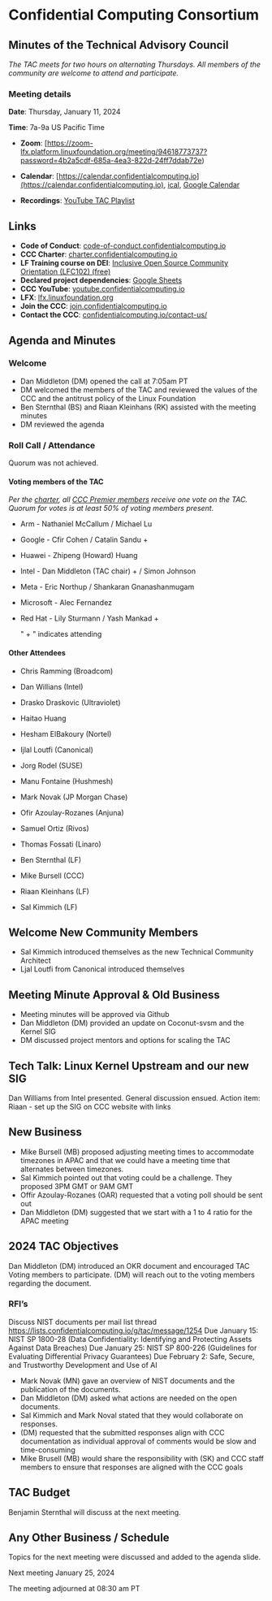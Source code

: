 # Confidential Computing Consortium

## Minutes of the Technical Advisory Council

*The TAC meets for two hours on alternating Thursdays. All members of the community are welcome to attend and participate.*

### Meeting details

**Date**: Thursday, January 11, 2024

**Time**: 7a-9a US Pacific Time

* **Zoom**: [https://zoom-lfx.platform.linuxfoundation.org/meeting/94618773737?password=4b2a5cdf-685a-4ea3-822d-24ff7ddab72e) 

* **Calendar**: [https://calendar.confidentialcomputing.io](https://calendar.confidentialcomputing.io),
[ical](https://calendar.google.com/calendar/ical/c\_c0pcihr7n2n1k3a38i32d9ag10%40group.calendar.google.com/public/basic.ics),
[Google Calendar](https://calendar.google.com/calendar/u/0/r?cid=c\_c0pcihr7n2n1k3a38i32d9ag10@group.calendar.google.com)

* **Recordings**: [YouTube TAC Playlist](https://www.youtube.com/playlist?list=PLmfkUJc39uMjaB_I1dYW72I44kr9QzG_B)

## Links

* **Code of Conduct**: [code-of-conduct.confidentialcomputing.io](https://code-of-conduct.confidentialcomputing.io)
* **CCC Charter**: [charter.confidentialcomputing.io](https://charter.confidentialcomputing.io)
* **LF Training course on DEI**: [Inclusive Open Source Community Orientation (LFC102) (free)](https://training.linuxfoundation.org/training/inclusive-open-source-community-orientation-lfc102/)
* **Declared project dependencies**: [Google Sheets](https://docs.google.com/spreadsheets/d/1UKnbbGWXYLjnPZsox3zmYo59nv3XSXjePfas5E2fER0/edit#gid=0)
* **CCC YouTube**: [youtube.confidentialcomputing.io](https://youtube.confidentialcomputing.io)
* **LFX**: [lfx.linuxfoundation.org](https://lfx.linuxfoundation.org)
* **Join the CCC**: [join.confidentialcomputing.io](https://join.confidentialcomputing.io)
* **Contact the CCC**: [confidentialcomputing.io/contact-us/](https://confidentialcomputing.io/contact-us/)

## Agenda and Minutes

### Welcome

* Dan Middleton (DM) opened the call at 7:05am PT
* DM welcomed the members of the TAC and reviewed the values of the CCC and the antitrust policy of the Linux Foundation
* Ben Sternthal (BS) and Riaan Kleinhans (RK) assisted with the meeting minutes
* DM reviewed the agenda

### Roll Call / Attendance

Quorum was not achieved.

#### Voting members of the TAC

*Per the [charter](https://charter.confidentialcomputing.io), all [CCC Premier members](https://confidentialcomputing.io/members/) receive one vote on the TAC. Quorum for votes is at least 50% of voting members present.*

* Arm - Nathaniel McCallum  / Michael Lu
* Google - Cfir Cohen  / Catalin Sandu +
* Huawei - Zhipeng (Howard) Huang 
* Intel - Dan Middleton (TAC chair) + / Simon Johnson
* Meta - Eric Northup / Shankaran Gnanashanmugam
* Microsoft - Alec Fernandez 
* Red Hat - Lily Sturmann  / Yash Mankad +

   " + " indicates attending

#### Other Attendees

* Chris Ramming (Broadcom)
* Dan Willians (Intel)
* Drasko Draskovic (Ultraviolet)
* Haitao Huang
* Hesham ElBakoury (Nortel)
* Ijlal Loutfi (Canonical)
* Jorg Rodel (SUSE)
* Manu Fontaine (Hushmesh)
* Mark Novak (JP Morgan Chase)
* Ofir Azoulay-Rozanes (Anjuna)
* Samuel Ortiz (Rivos)
* Thomas Fossati (Linaro)

* Ben Sternthal (LF)
* Mike Bursell (CCC)
* Riaan Kleinhans (LF)
* Sal Kimmich (LF)



## Welcome New Community Members

* Sal Kimmich introduced themselves as the new Technical Community Architect
* Ljal Loutfi from Canonical introduced themselves

## Meeting Minute Approval & Old Business

* Meeting minutes will be approved via Github
* Dan Middleton (DM) provided an update on Coconut-svsm and the Kernel SIG
* DM discussed project mentors and options for scaling the TAC

## Tech Talk: Linux Kernel Upstream and our new SIG

Dan Williams from Intel presented. General discussion ensued.
Action item: Riaan - set up the SIG on CCC website with links

## New Business

* Mike Bursell (MB) proposed adjusting meeting times to accommodate timezones in APAC and that we could have a meeting time that alternates between timezones.
* Sal Kimmich pointed out that voting could be a challenge. They proposed 3PM GMT or 9AM GMT
* Offir Azoulay-Rozanes (OAR) requested that a voting poll should be sent out
* Dan Middleton (DM) suggested that we start with a 1 to 4 ratio for the APAC meeting

## 2024 TAC Objectives

Dan Middleton (DM)  introduced an OKR document and encouraged TAC Voting members to participate. (DM) will reach out to the voting members regarding the document.

### RFI’s

Discuss NIST documents per mail list thread https://lists.confidentialcomputing.io/g/tac/message/1254
Due January 15: NIST SP 1800-28 (Data Confidentiality: Identifying and Protecting Assets Against Data Breaches)
Due January 25: NIST SP 800-226 (Guidelines for Evaluating Differential Privacy Guarantees)
Due February 2: Safe, Secure, and Trustworthy Development and Use of AI
* Mark Novak (MN) gave an overview of NIST documents and the publication of the documents. 
* Dan Middleton (DM) asked what actions are needed on the open documents.
* Sal Kimmich and Mark Noval stated that they would collaborate on responses.
* (DM) requested that the submitted responses align with CCC documentation as individual approval of comments would be slow and time-consuming
* Mike Brusell (MB) would share the responsibility with (SK) and CCC staff members to ensure that responses are aligned with the CCC goals

## TAC Budget 

Benjamin Sternthal will discuss at the next meeting.

## Any Other Business / Schedule

Topics for the next meeting were discussed and added to the agenda slide.

Next meeting January 25, 2024

The meeting adjourned at 08:30 am PT
